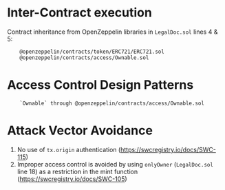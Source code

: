 # Inter-Contract execution

Contract inheritance from OpenZeppelin libraries in `LegalDoc.sol` lines 4 & 5:

        @openzeppelin/contracts/token/ERC721/ERC721.sol
        @openzeppelin/contracts/access/Ownable.sol


# Access Control Design Patterns

        `Ownable` through @openzeppelin/contracts/access/Ownable.sol


# Attack Vector Avoidance

1) No use of `tx.origin` authentication (https://swcregistry.io/docs/SWC-115)
2) Improper access control is avoided by using `onlyOwner` (`LegalDoc.sol` line 18) as a restriction in the mint function (https://swcregistry.io/docs/SWC-105)

